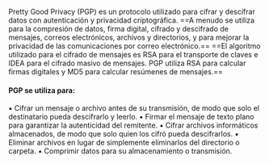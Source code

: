 Pretty Good Privacy (PGP) es un protocolo utilizado para cifrar y descifrar datos con autenticación y privacidad criptográfica. ==A menudo se utiliza para la compresión de datos, firma digital, cifrado y descifrado de mensajes, correos electrónicos, archivos y directorios, y para mejorar la privacidad de las comunicaciones por correo electrónico.== ==El algoritmo utilizado para el cifrado de mensajes es RSA para el transporte de claves e IDEA para el cifrado masivo de mensajes. PGP utiliza RSA para calcular firmas digitales y MD5 para calcular resúmenes de mensajes.==

#### PGP se utiliza para:

▪ Cifrar un mensaje o archivo antes de su transmisión, de modo que solo el destinatario pueda descifrarlo y leerlo.
▪ Firmar el mensaje de texto plano para garantizar la autenticidad del remitente.
▪ Cifrar archivos informáticos almacenados, de modo que solo quien los cifró pueda descifrarlos.
▪ Eliminar archivos en lugar de simplemente eliminarlos del directorio o carpeta.
▪ Comprimir datos para su almacenamiento o transmisión.
